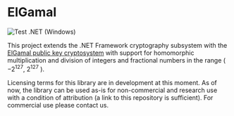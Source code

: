 # ElGamal

![Test .NET (Windows)](https://github.com/aprismatic/elgamal/workflows/Test%20.NET%20(Windows)/badge.svg?branch=master)

This project extends the .NET Framework cryptography subsystem with the [ElGamal public key cryptosystem](https://en.wikipedia.org/wiki/ElGamal_encryption) with support for homomorphic multiplication and division of integers and fractional numbers in the range ( −2<sup>127</sup>, 2<sup>127</sup> ).

Licensing terms for this library are in development at this moment.
As of now, the library can be used as-is for non-commercial and research use with a condition of attribution (a link to this repository is sufficient).
For commercial use please contact us.
